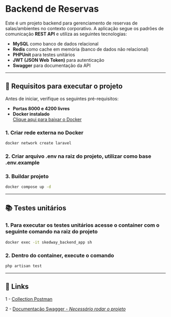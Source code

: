 # Backend de Reservas

Este é um projeto backend para gerenciamento de reservas de salas/ambientes no contexto corporativo. A aplicação segue os padrões de comunicação **REST API** e utiliza as seguintes tecnologias:

- **MySQL** como banco de dados relacional
- **Redis** como cache em memória (banco de dados não relacional)
- **PHPUnit** para testes unitários
- **JWT (JSON Web Token)** para autenticação
- **Swagger** para documentação da API

---

## 🚀 Requisitos para executar o projeto

Antes de iniciar, verifique os seguintes pré-requisitos:

- **Portas 8000 e 4200 livres**
- **Docker instalado**  
  [Clique aqui para baixar o Docker](https://www.docker.com/)

### 1. Criar rede externa no Docker
```bash
docker network create laravel
```

### 2. Criar arquivo .env na raiz do projeto, utilizar como base .env.example

### 3. Buildar projeto
```bash
docker compose up -d
```
---

## 📚 Testes unitários

### 1. Para executar os testes unitários acesse o container com o seguinte comando na raiz do projeto
```bash
docker exec -it skedway_backend_app sh
```

### 2. Dentro do container, execute o comando
```bash
php artisan test
```

---

## 🔗 Links

1 - [Collection Postman](https://www.postman.com/altimetry-specialist-72965033/workspace/api-rest-reservas-skedway/collection/31846039-d3334273-4a78-42c9-8484-a7747dc94ea2?action=share&creator=31846039)

2 - [Documentação Swagger - *Necessário rodar o projeto*](http://localhost:8000/api/documentation)

